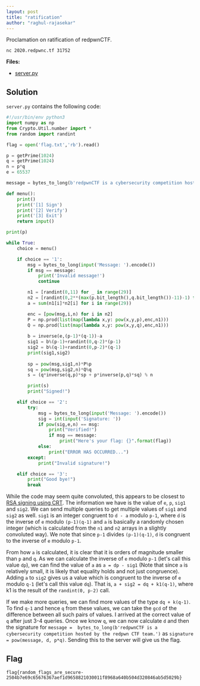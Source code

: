 ```yaml
---
layout: post
title: "ratification"
author: "raghul-rajasekar"
---
```


Proclamation on ratification of redpwnCTF.

`nc 2020.redpwnc.tf 31752`

**Files:**
- [server.py]({{site.baseurl}}/assets/ratification/server.py)

## Solution

`server.py` contains the following code:

```python
#!/usr/bin/env python3
import numpy as np
from Crypto.Util.number import *
from random import randint

flag = open('flag.txt','rb').read()

p = getPrime(1024)
q = getPrime(1024)
n = p*q
e = 65537

message = bytes_to_long(b'redpwnCTF is a cybersecurity competition hosted by the redpwn CTF team.')

def menu():
    print()
    print('[1] Sign')
    print('[2] Verify')
    print('[3] Exit')
    return input()

print(p)

while True:
	choice = menu()

	if choice == '1':
		msg = bytes_to_long(input('Message: ').encode())
		if msg == message:
			print('Invalid message!')
			continue

		n1 = [randint(0,11) for _ in range(29)]
		n2 = [randint(0,2**(max(p.bit_length(),q.bit_length())-11)-1) for _ in range(29)]
		a = sum(n1[i]*n2[i] for i in range(29))

		enc = [pow(msg,i,n) for i in n2]
		P = np.prod(list(map(lambda x,y: pow(x,y,p),enc,n1)))
		Q = np.prod(list(map(lambda x,y: pow(x,y,q),enc,n1)))
		
		b = inverse(e,(p-1)*(q-1))-a
		sig1 = b%(p-1)+randint(0,q-2)*(p-1)
		sig2 = b%(q-1)+randint(0,p-2)*(q-1)
		print(sig1,sig2)
		
		sp = pow(msg,sig1,n)*P%p
		sq = pow(msg,sig2,n)*Q%q
		s = (q*inverse(q,p)*sp + p*inverse(p,q)*sq) % n

		print(s)
		print("Signed!")

	elif choice == '2':
		try:
			msg = bytes_to_long(input('Message: ').encode())
			sig = int(input('Signature: '))
			if pow(sig,e,n) == msg:
				print("Verified!")
				if msg == message:
					print("Here's your flag: {}".format(flag))
			else:
				print("ERROR HAS OCCURRED...")
		except:
			print("Invalid signature!")

	elif choice == '3':
		print("Good bye!")
		break
```

While the code may seem quite convoluted, this appears to be closest to [RSA signing using CRT](https://en.wikipedia.org/wiki/RSA_(cryptosystem)#Using_the_Chinese_remainder_algorithm). The information we have is the value of `e`, `p`, `sig1` and `sig2`. We can send multiple queries to get multiple values of `sig1` and `sig2` as well. `sig1` is an integer congruent to `d - a` modulo `p-1`, where `d` is the inverse of `e` modulo `(p-1)(q-1)` and `a` is basically a randomly chosen integer (which is calculated from the `n1` and `n2` arrays in a slightly convoluted way). We note that since `p-1` divides `(p-1)(q-1)`, `d` is congruent to the inverse of `e` modulo `p-1`.

From how `a` is calculated, it is clear that it is orders of magnitude smaller than `p` and `q`. As we can calculate the inverse of `e` modulo `p-1` (let's call this value `dp`), we can find the value of `a` as `a = dp - sig1` (Note that since `a` is relatively small, it is likely that equality holds and not just congruence). Adding `a` to `sig2` gives us a value which is congruent to the inverse of `e` modulo `q-1` (let's call this value `dq`). That is, `a + sig2 = dq + k1(q-1)`, where k1 is the result of the `randint(0, p-2)` call.

If we make more queries, we can find more values of the type `dq + k(q-1)`. To find `q-1` and hence `q` from these values, we can take the `gcd` of the difference between all such pairs of values. I arrived at the correct value of `q` after just 3-4 queries. Once we know `q`, we can now calculate `d` and then the signature for `message = 
bytes_to_long(b'redpwnCTF is a cybersecurity competition hosted by the redpwn CTF team.')` as `signature = pow(message, d, p*q)`. Sending this to the server will give us the flag.

## Flag

`flag{random_flags_are_secure-2504b7e69c65676367aef1d9658821030011f8968a640b504d320846ab5d5029b}`
